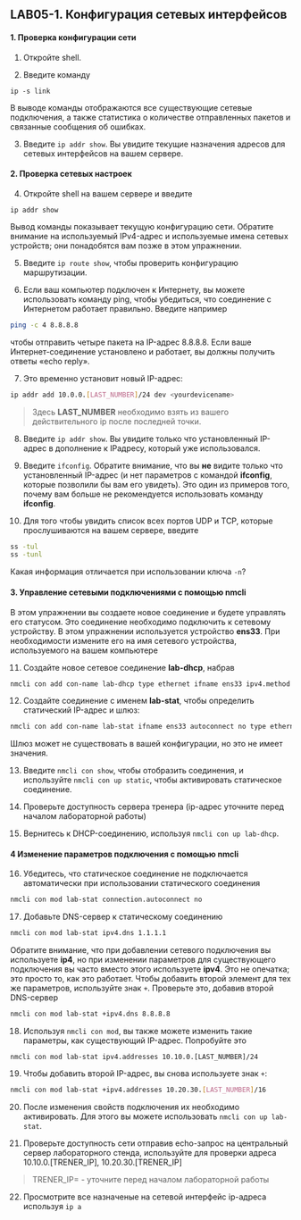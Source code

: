 ## LAB05-1. Конфигурация сетевых интерфейсов

#### 1. Проверка конфигурации сети 

1. Откройте shell.

2. Введите команду
```
ip -s link
```
В выводе команды отображаются все существующие сетевые подключения, а также статистика о количестве отправленных пакетов и связанные сообщения об ошибках.

3. Введите `ip addr show`. Вы увидите текущие назначения адресов для сетевых интерфейсов на вашем сервере.


#### 2. Проверка сетевых настроек 

4. Откройте shell на вашем сервере и введите 
```
ip addr show
```
Вывод команды показывает текущую конфигурацию сети. Обратите внимание на используемый IPv4-адрес и используемые имена сетевых устройств; они понадобятся вам позже в этом упражнении. 

5. Введите `ip route show`, чтобы проверить конфигурацию маршрутизации. 
   
6. Если ваш компьютер подключен к Интернету, вы можете использовать команду ping, чтобы убедиться, что соединение с Интернетом работает правильно. Введите например
```bash
ping -c 4 8.8.8.8
```
чтобы отправить четыре пакета на IP-адрес 8.8.8.8. Если ваше Интернет-соединение установлено и работает, вы должны получить ответы «echo reply». 

7. Это временно установит новый IP-адрес: 
```bash
ip addr add 10.0.0.[LAST_NUMBER]/24 dev <yourdevicename>
```
> Здесь **LAST_NUMBER** необходимо взять из вашего действительного ip после последней точки.

8. Введите `ip addr show`. Вы увидите только что установленный IP-адрес в дополнение к IPадресу, который уже использовался. 

9. Введите `ifconfig`. Обратите внимание, что вы **не** видите только что установленный IP-адрес (и нет параметров с командой **ifconfig**, которые позволили бы вам его увидеть). Это один из примеров того, почему вам больше не рекомендуется использовать команду **ifconfig**. 

10. Для того чтобы увидить список всех портов UDP и TCP, которые прослушиваются на вашем сервере, введите
```bash
ss -tul
ss -tunl
```
Какая информация отличается при использовании ключа  `-n`?


#### 3. Управление сетевыми подключениями с помощью nmcli 

В этом упражнении вы создаете новое соединение и будете управлять его статусом. Это соединение необходимо подключить к сетевому устройству. В этом упражнении используется устройство **ens33**. При необходимости измените его на имя сетевого устройства, используемого на вашем компьютере

11. Создайте новое сетевое соединение **lab-dhcp**, набрав 
```bash
nmcli con add con-name lab-dhcp type ethernet ifname ens33 ipv4.method auto. 
```

12. Создайте соединение с именем **lab-stat**, чтобы определить статический IP-адрес и шлюз:
```bash
nmcli con add con-name lab-stat ifname ens33 autoconnect no type ethernet ip4 10.0.0.[LAST_NUMBER]/24 gw4 10.0.0.1 ipv4.method manual
```
 Шлюз может не существовать в вашей конфигурации, но это не имеет значения.

13. Введите `nmcli con show`, чтобы отобразить соединения, и используйте `nmcli con up static`, чтобы активировать статическое соединение. 

14. Проверьте доступность сервера тренера (ip-адрес уточните перед началом лабораторной работы)

15. Вернитесь к DHCP-соединению, используя `nmcli con up lab-dhcp`.

#### 4 Изменение параметров подключения с помощью nmcli 

16. Убедитесь, что статическое соединение не подключается автоматически при использовании статического соединения 
```bash 
nmcli con mod lab-stat connection.autoconnect no
``` 

17. Добавьте DNS-сервер к статическому соединению
```bash
nmcli con mod lab-stat ipv4.dns 1.1.1.1
``` 
Обратите внимание, что при добавлении сетевого подключения вы используете **ip4**, но при изменении параметров для существующего подключения вы часто вместо этого используете **ipv4**. Это не опечатка; это просто то, как это работает. 
Чтобы добавить второй элемент для тех же параметров, используйте знак `+`. Проверьте это, добавив второй DNS-сервер
```bash
nmcli con mod lab-stat +ipv4.dns 8.8.8.8
```

18. Используя `nmcli con mod`, вы также можете изменить такие параметры, как существующий IP-адрес. Попробуйте это
```shell
nmcli con mod lab-stat ipv4.addresses 10.10.0.[LAST_NUMBER]/24
```

19. Чтобы добавить второй IP-адрес, вы снова используете знак `+`: 
```bash
nmcli con mod lab-stat +ipv4.addresses 10.20.30.[LAST_NUMBER]/16
```

20. После изменения свойств подключения их необходимо активировать. Для этого вы можете использовать `nmcli con up lab-stat`.

21. Проверьте доступность сети отправив echo-запрос на центральный сервер лабораторного стенда, используйте для проверки адреса 10.10.0.[TRENER_IP], 10.20.30.[TRENER_IP]
>TRENER_IP= - уточните перед началом лабораторной работы

22. Просмотрите все назначеные на сетевой интерфейс ip-адреса используя `ip a`

